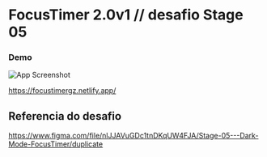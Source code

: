 # FocusTimer 2.0v1 // desafio Stage 05 

### Demo

![App Screenshot](https://i.imgur.com/CULimzW.gif)

https://focustimergz.netlify.app/

## Referencia do desafio 

https://www.figma.com/file/nlJJAVuGDc1tnDKqUW4FJA/Stage-05---Dark-Mode-FocusTimer/duplicate
